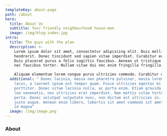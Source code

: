 ```yaml
---
templateKey: about-page
path: /about
hero:
  title: About Us
  subtitle: Your friendly neighbourhood house-men
  image: /img/blog-index.jpg
intro:
  title: The guys with the plan
  description: >-
    Lorem ipsum dolor sit amet, consectetur adipiscing elit. Duis mollis aliquet
    hendrerit. Donec tincidunt sed sapien vitae imperdiet. Curabitur eu leo ex.
    Duis placerat purus a felis sagittis faucibus. Aenean ut tristique purus,
    nec faucibus tortor. Nullam vitae dui nec enim fringilla fringilla. 

    Aliquam elementum lorem congue purus ultricies commodo. Curabitur odio orci, vulputate id faucibus id, vulputate eget velit.
  additional: " Donec lacinia, massa non pharetra pulvinar, massa lorem faucibus
    lacus, a laoreet ipsum est tempor quam. Fusce ultricies egestas mi sit amet
    porttitor. Donec vitae lacinia nulla, ac porta enim. Etiam gravida est ac
    leo venenatis, nec ultricies erat imperdiet. Nam mattis vitae tortor ac
    porta. Donec volutpat vulputate nunc, non dictum est ultricies in. Sed at
    justo augue. Aenean enim libero, lobortis sit amet commodo sit amet, semper
    id magna"
  image: /img/image.png
---
```


### About
